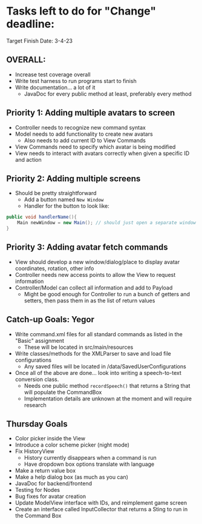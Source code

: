 # Tasks left to do for "Change" deadline:

Target Finish Date: 3-4-23

## OVERALL:

* Increase test coverage overall
* Write test harness to run programs start to finish
* Write documentation... a lot of it
    * JavaDoc for every public method at least, preferably every method

## Priority 1: Adding multiple avatars to screen

* Controller needs to recognize new command syntax
* Model needs to add functionality to create new avatars
    * Also needs to add current ID to View Commands
* View Commands need to specify which avatar is being modified
* View needs to interact with avatars correctly when given a specific ID and action

## Priority 2: Adding multiple screens

* Should be pretty straightforward
    * Add a button named `New Window`
    * Handler for the button to look like:

```java
public void handlerName(){
    Main newWindow = new Main(); // should just open a separate window entirely
}
```

## Priority 3: Adding avatar fetch commands
* View should develop a new window/dialog/place to display avatar coordinates, rotation, other info
* Controller needs new access points to allow the View to request information
* Controller/Model can collect all information and add to Payload
    * Might be good enough for Controller to run a bunch of getters and setters, then pass them in
      as the list of return values

## Catch-up Goals: Yegor
* Write command.xml files for all standard commands as listed in the "Basic" assignment
  * These will be located in src/main/resources
* Write classes/methods for the XMLParser to save and load file configurations
  * Any saved files will be located in /data/SavedUserConfigurations
* Once all of the above are done... look into writing a speech-to-text conversion class.
  * Needs one public method `recordSpeech()` that returns a String that will populate the CommandBox
  * Implementation details are unknown at the moment and will require research


## Thursday Goals
* Color picker inside the View
* Introduce a color scheme picker (night mode)
* Fix HistoryView
  * History currently disappears when a command is run
  * Have dropdown box options translate with language
* Make a return value box
* Make a help dialog box (as much as you can)
* JavaDoc for backend/frontend
* Testing for Nodes
* Bug fixes for avatar creation
* Update ModelView interface with IDs, and reimplement game screen
* Create an interface called InputCollector that returns a Sting to run in the Command Box